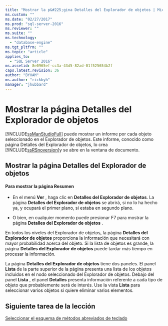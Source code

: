 ```yaml
---
title: "Mostrar la p&#225;gina Detalles del Explorador de objetos | Microsoft Docs"
ms.custom: ""
ms.date: "02/27/2017"
ms.prod: "sql-server-2016"
ms.reviewer: ""
ms.suite: ""
ms.technology: 
  - "database-engine"
ms.tgt_pltfrm: ""
ms.topic: "article"
applies_to: 
  - "SQL Server 2016"
ms.assetid: 8e0965ef-cc3a-43d5-82ad-01f525654b2f
caps.latest.revision: 36
author: "BYHAM"
ms.author: "rickbyh"
manager: "jhubbard"
---
```

# Mostrar la p&#225;gina Detalles del Explorador de objetos
[!INCLUDE[ssManStudioFull](../../includes/ssmanstudiofull-md.md)] puede mostrar un informe por cada objeto seleccionado en el Explorador de objetos. Este informe, conocido como página Detalles del Explorador de objetos, lo crea [!INCLUDE[ssRSnoversion](../../includes/ssrsnoversion-md.md)]y se abre en la ventana de documento.  
  
## Mostrar la página Detalles del Explorador de objetos  
  
#### Para mostrar la página Resumen  
  
-   En el menú **Ver** , haga clic en **Detalles del Explorador de objetos**. La página **Detalles del Explorador de objetos** se abrirá, si no lo ha hecho ya, y ocupará el primer plano, si estaba en segundo plano.  
  
-   O bien, en cualquier momento puede presionar F7 para mostrar la página **Detalles del Explorador de objetos** .  
  
En todos los niveles del Explorador de objetos, la página **Detalles del Explorador de objetos** proporciona la información que necesitará con mayor probabilidad acerca del objeto. Si la lista de objetos es grande, la página **Detalles del Explorador de objetos** puede tardar más tiempo en procesar la información.  
  
La página **Detalles del Explorador de objetos** tiene dos paneles. El panel **Lista** de la parte superior de la página presenta una lista de los objetos incluidos en el nodo seleccionado del Explorador de objetos. Debajo del panel **Lista** , el panel **Detalles** presenta información referente a cada tipo de objeto que probablemente será de interés. Use la vista **Lista** para seleccionar varios objetos si quiere eliminar varios elementos.  
  
## Siguiente tarea de la lección  
[Seleccionar el esquema de métodos abreviados de teclado](../../tools/sql-server-management-studio/select-the-keyboard-shortcut-scheme.md)  
  
  
  
